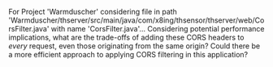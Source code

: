 For Project 'Warmduscher' considering file in path 'Warmduscher/thserver/src/main/java/com/x8ing/thsensor/thserver/web/CorsFilter.java' with name 'CorsFilter.java'... 
Considering potential performance implications, what are the trade-offs of adding these CORS headers to *every* request, even those originating from the same origin? Could there be a more efficient approach to applying CORS filtering in this application?